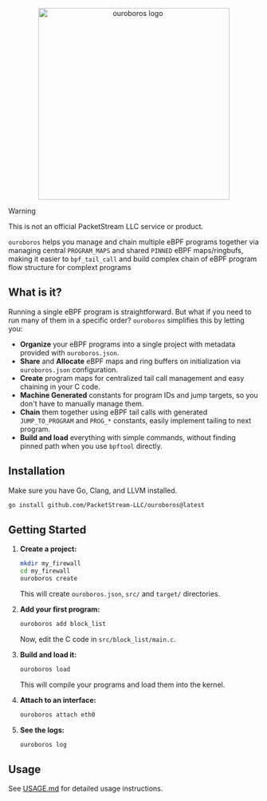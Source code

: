 <p align="center"><img width="384" height="384" alt="ouroboros logo" src="https://github.com/user-attachments/assets/8484c64e-1058-40ca-8e12-1b6d4d713594" /></p>

> [!WARNING]
> This is not an official PacketStream LLC service or product.

`ouroboros` helps you manage and chain multiple eBPF programs together via managing central `PROGRAM_MAPS` and shared `PINNED` eBPF maps/ringbufs, 
making it easier to `bpf_tail_call` and build complex chain of eBPF program flow structure for complext programs

## What is it?

Running a single eBPF program is straightforward. But what if you need to run many of them in a specific order? `ouroboros` simplifies this by letting you:

- **Organize** your eBPF programs into a single project with metadata provided with `ouroboros.json`.
- **Share** and **Allocate** eBPF maps and ring buffers on initialization via `ouroboros.json` configuration.
- **Create** program maps for centralized tail call management and easy chaining in your C code.
- **Machine Generated** constants for program IDs and jump targets, so you don't have to manually manage them.
- **Chain** them together using eBPF tail calls with generated `JUMP_TO_PROGRAM` and `PROG_*` constants, easily implement tailing to next program.
- **Build and load** everything with simple commands, without finding pinned path when you use `bpftool` directly.

## Installation

Make sure you have Go, Clang, and LLVM installed.

```bash
go install github.com/PacketStream-LLC/ouroboros@latest
```

## Getting Started

1.  **Create a project:**
    ```bash
    mkdir my_firewall
    cd my_firewall
    ouroboros create
    ```
    This will create `ouroboros.json`, `src/` and `target/` directories.

2.  **Add your first program:**
    ```bash
    ouroboros add block_list
    ```
    Now, edit the C code in `src/block_list/main.c`.

3.  **Build and load it:**
    ```bash
    ouroboros load
    ```
    This will compile your programs and load them into the kernel.

4.  **Attach to an interface:**
    ```bash
    ouroboros attach eth0
    ```

5.  **See the logs:**
    ```bash
    ouroboros log
    ```

## Usage
See [USAGE.md](USAGE.md) for detailed usage instructions.
